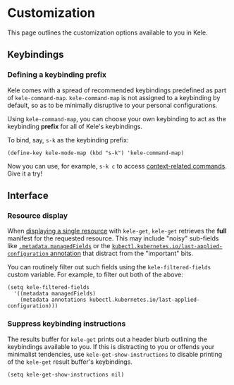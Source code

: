 # Customization

This page outlines the customization options available to you in Kele.

## Keybindings

### Defining a keybinding prefix

Kele comes with a spread of recommended keybindings predefined as part of
`kele-command-map`. `kele-command-map` is not assigned to a keybinding by
default, so as to be minimally disruptive to your personal configurations.

Using `kele-command-map`, you can choose your own keybinding to act as the
keybinding **prefix** for all of Kele's keybindings.

To bind, say, `s-k` as the keybinding prefix:

```emacs-lisp
(define-key kele-mode-map (kbd "s-k") 'kele-command-map)
```

Now you can use, for example, `s-k c` to access [context-related
commands](./usage.md#contexts). Give it a try!

## Interface

### Resource display

When [displaying a single resource](./usage.md#displaying-a-single-resource)
with `kele-get`, `kele-get` retrieves the **full** manifest for the requested
resource. This may include "noisy" sub-fields like
[`.metadata.managedFields`][managed-fields] or the
[`kubectl.kubernetes.io/last-applied-configuration`
annotation][last-applied-config] that distract from the "important" bits.

You can routinely filter out such fields using the `kele-filtered-fields` custom
variable. For example, to filter out both of the above:

```emacs-lisp
(setq kele-filtered-fields
  '((metadata managedFields)
    (metadata annotations kubectl.kubernetes.io/last-applied-configuration)))
```

### Suppress keybinding instructions

The results buffer for `kele-get` prints out a header blurb outlining the
keybindings available to you. If this is distracting to you or offends your
minimalist tendencies, use `kele-get-show-instructions` to disable printing of
the `kele-get` result buffer's keybindings.

```emacs-lisp
(setq kele-get-show-instructions nil)
```

[managed-fields]: https://kubernetes.io/docs/reference/using-api/server-side-apply/#field-management
[last-applied-config]: https://kubernetes.io/docs/tasks/manage-kubernetes-objects/declarative-config/#how-to-create-objects
